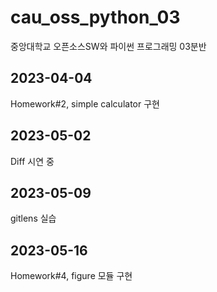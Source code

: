 # cau_oss_python_03
중앙대학교 오픈소스SW와 파이썬 프로그래밍 03분반

## 2023-04-04
Homework#2, simple calculator 구현

## 2023-05-02
Diff 시연 중

## 2023-05-09
gitlens 실습

## 2023-05-16
Homework#4, figure 모듈 구현